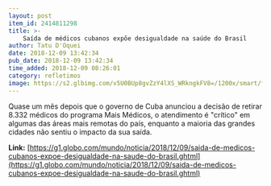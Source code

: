 ```yaml
---
layout: post
item_id: 2414811298
title: >-
    Saída de médicos cubanos expõe desigualdade na saúde do Brasil
author: Tatu D'Oquei
date: 2018-12-09 13:42:34
pub_date: 2018-12-09 13:42:34
time_added: 2018-12-09 08:26:01
category: refletimos
image: https://s2.glbimg.com/v5U0BUp8gvZzY4lXS_WRkngkFV8=/1200x/smart/filters:cover():strip_icc()/s.glbimg.com/jo/g1/f/original/2016/11/05/pai195588_610x340.jpg
---
```


Quase um mês depois que o governo de Cuba anunciou a decisão de retirar 8.332 médicos do programa Mais Médicos, o atendimento é "crítico" em algumas das áreas mais remotas do país, enquanto a maioria das grandes cidades não sentiu o impacto da sua saída.

**Link:** [https://g1.globo.com/mundo/noticia/2018/12/09/saida-de-medicos-cubanos-expoe-desigualdade-na-saude-do-brasil.ghtml](https://g1.globo.com/mundo/noticia/2018/12/09/saida-de-medicos-cubanos-expoe-desigualdade-na-saude-do-brasil.ghtml)

